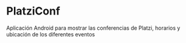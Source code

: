# PlatziConf
Aplicación Android para mostrar las conferencias de Platzi, horarios y ubicación de los diferentes eventos
